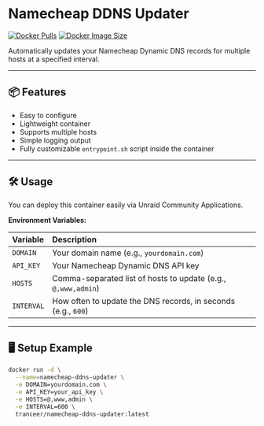 # Namecheap DDNS Updater

[![Docker Pulls](https://img.shields.io/docker/pulls/tranceer/namecheap-ddns-updater?style=flat-square)](https://hub.docker.com/r/tranceer/namecheap-ddns-updater)
[![Docker Image Size](https://img.shields.io/docker/image-size/tranceer/namecheap-ddns-updater/latest?style=flat-square)](https://hub.docker.com/r/tranceer/namecheap-ddns-updater)

Automatically updates your Namecheap Dynamic DNS records for multiple hosts at a specified interval.

---

## 📦 Features
- Easy to configure
- Lightweight container
- Supports multiple hosts
- Simple logging output
- Fully customizable `entrypoint.sh` script inside the container

---

## 🛠️ Usage

You can deploy this container easily via Unraid Community Applications.

**Environment Variables:**

| Variable  | Description |
|:----------|:------------|
| `DOMAIN`  | Your domain name (e.g., `yourdomain.com`) |
| `API_KEY` | Your Namecheap Dynamic DNS API key |
| `HOSTS`   | Comma-separated list of hosts to update (e.g., `@,www,admin`) |
| `INTERVAL`| How often to update the DNS records, in seconds (e.g., `600`) |

---

## 🖥️ Setup Example

```bash
docker run -d \
  --name=namecheap-ddns-updater \
  -e DOMAIN=yourdomain.com \
  -e API_KEY=your_api_key \
  -e HOSTS=@,www,admin \
  -e INTERVAL=600 \
  tranceer/namecheap-ddns-updater:latest
